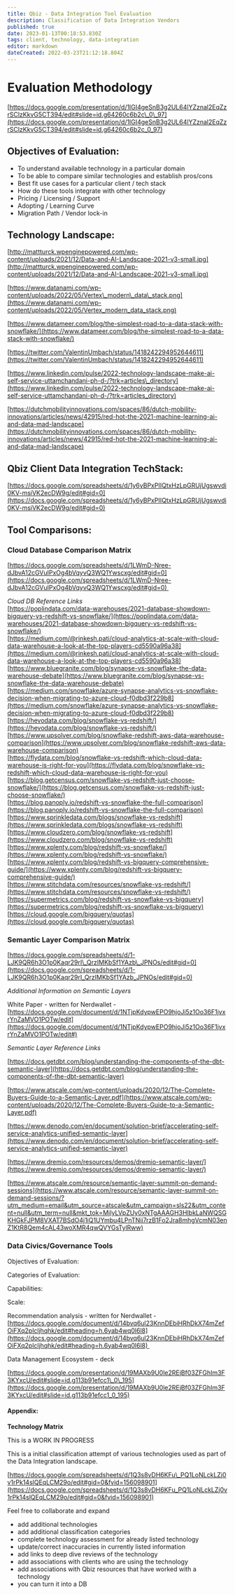 ```yaml
---
title: Qbiz - Data Integration Tool Evaluation
description: Classification of Data Integration Vendors
published: true
date: 2023-01-13T00:18:53.830Z
tags: client, technology, data-integration
editor: markdown
dateCreated: 2022-03-23T21:12:18.804Z
---
```


# **Evaluation Methodology**

[https://docs.google.com/presentation/d/1lGI4geSnB3g2UL64lYZznal2EqZzrSClzKkvG5CT394/edit#slide=id.g64260c6b2c\_0\_97](https://docs.google.com/presentation/d/1lGI4geSnB3g2UL64lYZznal2EqZzrSClzKkvG5CT394/edit#slide=id.g64260c6b2c_0_97)

## **Objectives of Evaluation:**

-   To understand available technology in a particular domain
-   To be able to compare similar technologies and establish pros/cons
-   Best fit use cases for a particular client / tech stack
-   How do these tools integrate with other technology
-   Pricing / Licensing / Support
-   Adopting / Learning Curve
-   Migration Path / Vendor lock-in

## **Technology Landscape:**

[http://mattturck.wpenginepowered.com/wp-content/uploads/2021/12/Data-and-AI-Landscape-2021-v3-small.jpg](http://mattturck.wpenginepowered.com/wp-content/uploads/2021/12/Data-and-AI-Landscape-2021-v3-small.jpg)

[https://www.datanami.com/wp-content/uploads/2022/05/Vertex\_modern\_data\_stack.png](https://www.datanami.com/wp-content/uploads/2022/05/Vertex_modern_data_stack.png)

[https://www.datameer.com/blog/the-simplest-road-to-a-data-stack-with-snowflake/](https://www.datameer.com/blog/the-simplest-road-to-a-data-stack-with-snowflake/)

[https://twitter.com/ValentinUmbach/status/1418242294952644611](https://twitter.com/ValentinUmbach/status/1418242294952644611)

[https://www.linkedin.com/pulse/2022-technology-landscape-make-ai-self-service-uttamchandani-ph-d-/?trk=articles\_directory](https://www.linkedin.com/pulse/2022-technology-landscape-make-ai-self-service-uttamchandani-ph-d-/?trk=articles_directory)

[https://dutchmobilityinnovations.com/spaces/86/dutch-mobility-innovations/articles/news/42915/red-hot-the-2021-machine-learning-ai-and-data-mad-landscape](https://dutchmobilityinnovations.com/spaces/86/dutch-mobility-innovations/articles/news/42915/red-hot-the-2021-machine-learning-ai-and-data-mad-landscape)

## **Qbiz Client Data Integration TechStack:**

[https://docs.google.com/spreadsheets/d/1y6yBPxPIIQtxHzLpGRUjUgswvdi0KV-msiVK2ecDW9g/edit#gid=0](https://docs.google.com/spreadsheets/d/1y6yBPxPIIQtxHzLpGRUjUgswvdi0KV-msiVK2ecDW9g/edit#gid=0)

## **Tool Comparisons:**

### **Cloud Database Comparison Matrix**

[https://docs.google.com/spreadsheets/d/1LWmD-Nree-dJbvA12cGVuIPxOg4bVqyvQ3WQ1Ywscxg/edit#gid=0](https://docs.google.com/spreadsheets/d/1LWmD-Nree-dJbvA12cGVuIPxOg4bVqyvQ3WQ1Ywscxg/edit#gid=0) 

_Cloud DB Reference Links_  
[https://poplindata.com/data-warehouses/2021-database-showdown-bigquery-vs-redshift-vs-snowflake/](https://poplindata.com/data-warehouses/2021-database-showdown-bigquery-vs-redshift-vs-snowflake/)  
[https://medium.com/@rinkesh.pati/cloud-analytics-at-scale-with-cloud-data-warehouse-a-look-at-the-top-players-cd5590a96a38](https://medium.com/@rinkesh.pati/cloud-analytics-at-scale-with-cloud-data-warehouse-a-look-at-the-top-players-cd5590a96a38)  
[https://www.bluegranite.com/blog/synapse-vs-snowflake-the-data-warehouse-debate](https://www.bluegranite.com/blog/synapse-vs-snowflake-the-data-warehouse-debate)  
[https://medium.com/snowflake/azure-synapse-analytics-vs-snowflake-decision-when-migrating-to-azure-cloud-f0dbd3f229b8](https://medium.com/snowflake/azure-synapse-analytics-vs-snowflake-decision-when-migrating-to-azure-cloud-f0dbd3f229b8)  
[https://hevodata.com/blog/snowflake-vs-redshift/](https://hevodata.com/blog/snowflake-vs-redshift/)  
[https://www.upsolver.com/blog/snowflake-redshift-aws-data-warehouse-comparison](https://www.upsolver.com/blog/snowflake-redshift-aws-data-warehouse-comparison)  
[https://flydata.com/blog/snowflake-vs-redshift-which-cloud-data-warehouse-is-right-for-you](https://flydata.com/blog/snowflake-vs-redshift-which-cloud-data-warehouse-is-right-for-you)  
[https://blog.getcensus.com/snowflake-vs-redshift-just-choose-snowflake/](https://blog.getcensus.com/snowflake-vs-redshift-just-choose-snowflake/)  
[https://blog.panoply.io/redshift-vs-snowflake-the-full-comparison](https://blog.panoply.io/redshift-vs-snowflake-the-full-comparison)  
[https://www.sprinkledata.com/blogs/snowflake-vs-redshift](https://www.sprinkledata.com/blogs/snowflake-vs-redshift)  
[https://www.cloudzero.com/blog/snowflake-vs-redshift](https://www.cloudzero.com/blog/snowflake-vs-redshift)  
[https://www.xplenty.com/blog/redshift-vs-snowflake/](https://www.xplenty.com/blog/redshift-vs-snowflake/)  
[https://www.xplenty.com/blog/redshift-vs-bigquery-comprehensive-guide/](https://www.xplenty.com/blog/redshift-vs-bigquery-comprehensive-guide/)  
[https://www.stitchdata.com/resources/snowflake-vs-redshift/](https://www.stitchdata.com/resources/snowflake-vs-redshift/)  
[https://supermetrics.com/blog/redshift-vs-snowflake-vs-bigquery](https://supermetrics.com/blog/redshift-vs-snowflake-vs-bigquery)  
[https://cloud.google.com/bigquery/quotas](https://cloud.google.com/bigquery/quotas)

### **Semantic Layer Comparison Matrix**

[https://docs.google.com/spreadsheets/d/1-LJK9QR6h3O1p0Kaqr29rI\_QrzIMKbSf1YAzb\_JPNOs/edit#gid=0](https://docs.google.com/spreadsheets/d/1-LJK9QR6h3O1p0Kaqr29rI_QrzIMKbSf1YAzb_JPNOs/edit#gid=0)

_Additional Information on Semantic Layers_

White Paper - written for Nerdwallet - [https://docs.google.com/document/d/1NTjpKdypwEPO9hjoJi5z1Oo36F1jvxrYnZaMVO1POTw/edit](https://docs.google.com/document/d/1NTjpKdypwEPO9hjoJi5z1Oo36F1jvxrYnZaMVO1POTw/edit#)

_Semantic Layer Reference Links_

[https://docs.getdbt.com/blog/understanding-the-components-of-the-dbt-semantic-layer](https://docs.getdbt.com/blog/understanding-the-components-of-the-dbt-semantic-layer)

[https://www.atscale.com/wp-content/uploads/2020/12/The-Complete-Buyers-Guide-to-a-Semantic-Layer.pdf](https://www.atscale.com/wp-content/uploads/2020/12/The-Complete-Buyers-Guide-to-a-Semantic-Layer.pdf)

[https://www.denodo.com/en/document/solution-brief/accelerating-self-service-analytics-unified-semantic-layer](https://www.denodo.com/en/document/solution-brief/accelerating-self-service-analytics-unified-semantic-layer)

[https://www.dremio.com/resources/demos/dremio-semantic-layer/](https://www.dremio.com/resources/demos/dremio-semantic-layer/)

[https://www.atscale.com/resource/semantic-layer-summit-on-demand-sessions](https://www.atscale.com/resource/semantic-layer-summit-on-demand-sessions/?utm_medium=email&utm_source=atscale&utm_campaign=sls22&utm_content=null&utm_term=null&mkt_tok=MjIyLVpZUy0xNTgAAAGH3HIbkLaNWQSGKHGkFJPM8VXAT7BSdO4j1iQ1UYmbu4LPnTNii7rzB1Fo2Jra8mhgVcmN03enZ1KtR8Qem4cAL43woXMR4qwQVYGsTylRww)

### **Data Civics/Governance Tools**

Objectives of Evaluation:

Categories of Evaluation:

Capabilities: 

Scale:

Recommendation analysis - written for Nerdwallet - [https://docs.google.com/document/d/14bvq6ul23KnnDEbiHRhDkX74mZefOiFXq2plcljhqhk/edit#heading=h.6yab4wq0l6l8](https://docs.google.com/document/d/14bvq6ul23KnnDEbiHRhDkX74mZefOiFXq2plcljhqhk/edit#heading=h.6yab4wq0l6l8) 

Data Management Ecosystem - deck

[https://docs.google.com/presentation/d/19MAXb9U0le2REjBf03ZFGhIm3F3KYxcU/edit#slide=id.g113b91efcc1\_0\_195](https://docs.google.com/presentation/d/19MAXb9U0le2REjBf03ZFGhIm3F3KYxcU/edit#slide=id.g113b91efcc1_0_195)

#### Appendix:

**Technology Matrix**

This is a WORK IN PROGRESS

This is a initial classification attempt of various technologies used as part of the Data Integration landscape.

[https://docs.google.com/spreadsheets/d/1Q3s8vDH6KFu\_PQ1LoNLckLZj0v1rPk14slQEqLCM29o/edit#gid=0&fvid=156098901](https://docs.google.com/spreadsheets/d/1Q3s8vDH6KFu_PQ1LoNLckLZj0v1rPk14slQEqLCM29o/edit#gid=0&fvid=156098901)

Feel free to collaborate and expand

-   add additional technologies
-   add additional classification categories
-   complete technology assessment for already listed technology
-   update/correct inaccuracies in currently listed information
-   add links to deep dive reviews of the technology
-   add associations with clients who are using the technology
-   add associations with Qbiz resources that have worked with a technology
-   you can turn it into a DB